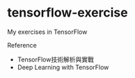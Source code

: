 # tensorflow-exercise
My exercises in TensorFlow

Reference
- TensorFlow技術解析與實戰
- Deep Learning with TensorFlow
